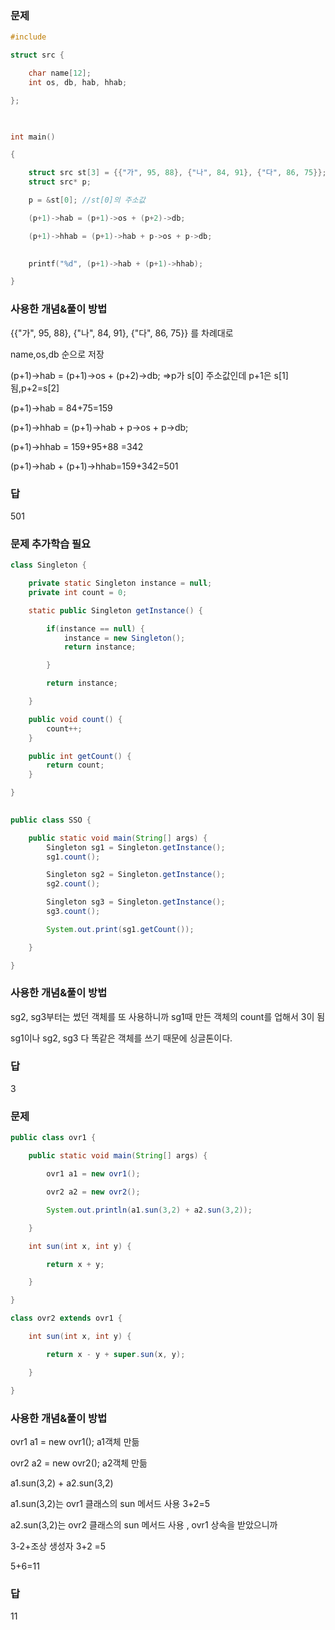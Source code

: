 ### 문제

```c
#include

struct src {

    char name[12];
    int os, db, hab, hhab;

};

 

int main()

{

    struct src st[3] = {{"가", 95, 88}, {"나", 84, 91}, {"다", 86, 75}};
    struct src* p;

    p = &st[0]; //st[0]의 주소값

    (p+1)->hab = (p+1)->os + (p+2)->db;

    (p+1)->hhab = (p+1)->hab + p->os + p->db;

	
    printf("%d", (p+1)->hab + (p+1)->hhab);

}
```

### 사용한 개념&풀이 방법

{{"가", 95, 88}, {"나", 84, 91}, {"다", 86, 75}} 를 차례대로

name,os,db 순으로 저장 

(p+1)->hab = (p+1)->os + (p+2)->db;  ⇒p가 s[0] 주소값인데 p+1은 s[1]됨,p+2=s[2]

(p+1)->hab = 84+75=159

(p+1)->hhab = (p+1)->hab + p->os + p->db; 

(p+1)->hhab = 159+95+88 =342

(p+1)->hab + (p+1)->hhab=159+342=501

### 답

501

### 문제 추가학습 필요

```java
class Singleton {

	private static Singleton instance = null;
	private int count = 0;

	static public Singleton getInstance() {

		if(instance == null) {
			instance = new Singleton();
			return instance;

		}

		return instance;

	}

	public void count() {
		count++;
	}

	public int getCount() {
		return count;
	}

}

 
public class SSO {

    public static void main(String[] args) {
    	Singleton sg1 = Singleton.getInstance();
    	sg1.count();

    	Singleton sg2 = Singleton.getInstance();
    	sg2.count();

    	Singleton sg3 = Singleton.getInstance();
    	sg3.count();

    	System.out.print(sg1.getCount());

    }

}
```

### 사용한 개념&풀이 방법

sg2, sg3부터는 썼던 객체를 또 사용하니까 sg1때 만든 객체의 count를 업해서 3이 됨

sg1이나 sg2, sg3 다 똑같은 객체를 쓰기 때문에 싱글톤이다.

### 답

3

### 문제

```java
public class ovr1 {

	public static void main(String[] args) {

		ovr1 a1 = new ovr1();

		ovr2 a2 = new ovr2();

		System.out.println(a1.sun(3,2) + a2.sun(3,2));

	}

	int sun(int x, int y) {

		return x + y;

	}

}

class ovr2 extends ovr1 {

	int sun(int x, int y) {

		return x - y + super.sun(x, y);

	}

}
```

### 사용한 개념&풀이 방법

ovr1 a1 = new ovr1();  a1객체 만듦

ovr2 a2 = new ovr2();  a2객체 만듦

a1.sun(3,2) + a2.sun(3,2)

a1.sun(3,2)는 ovr1 클래스의 sun 메서드 사용  3+2=5

a2.sun(3,2)는 ovr2 클래스의 sun 메서드 사용 , ovr1 상속을 받았으니까

3-2+조상 생성자 3+2 =5

5+6=11

### 답

11
